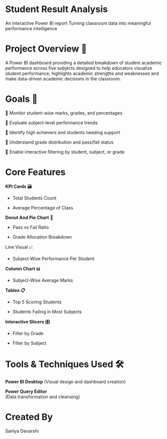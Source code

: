 # Student Result Analysis

An interactive Power BI report Turning classroom data into meaningful performance intelligence

# **Project Overview 📌**

A Power BI dashboard providing a detailed breakdown of student academic performance across five subjects designed to help educators visualize student performance, highlights academic strengths and weaknesses and make data-driven academic decisions in the classroom.

# **Goals 🎯**

🔹 Monitor student-wise marks, grades, and percentages

🔹 Evaluate subject-level performance trends

🔹 Identify high achievers and students needing support

🔹 Understand grade distribution and pass/fail status

🔹 Enable interactive filtering by student, subject, or grade

# **Core Features**

**KPI Cards** 🗃

- Total Students Count

- Average Percentage of Class

**Donut And Pie Chart** 🍩

- Pass vs Fail Ratio

- Grade Allocation Breakdown

Line Visual 📈

- Subject-Wise Performance Per Student

**Column Chart 📊**

- Subject-Wise Average Marks

**Tables 📋**

- Top 5 Scoring Students

- Students Failing in Most Subjects

**Interactive Slicers** 🎛️ 

- Filter by Grade

- Filter by Subject

# **Tools & Techniques Used 🛠️**

**Power BI Desktop** 
 (Visual design and dashboard creation)

**Power Query Editor**  
 (Data transformation and cleansing)

# **Created By**

Saniya Devarshi

